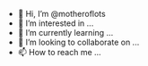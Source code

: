 - 👋 Hi, I’m @motheroflots
- 👀 I’m interested in ...
- 🌱 I’m currently learning ...
- 💞️ I’m looking to collaborate on ...
- 📫 How to reach me ...

<!---
motheroflots/motheroflots is a ✨ special ✨ repository because its `README.md` (this file) appears on your GitHub profile.
You can click the Preview link to take a look at your changes.
--->
